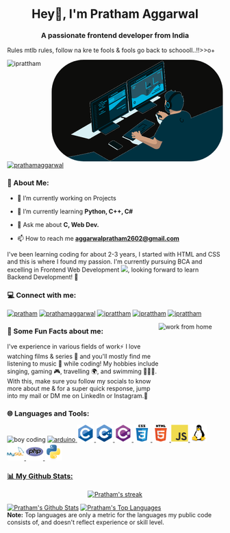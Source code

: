 <h1 align="center">Hey👋, I'm Pratham Aggarwal</h1>
<h3 align="center">A passionate frontend developer from India</h3>

Rules mtlb rules, follow na kre te fools & fools go back to schoooll..!!>>o+

<img align="right" alt="Coding" width="400" src="https://raw.githubusercontent.com/Potential17/Potential17/master/user%20(2).gif" style = "border-radius: 75px">

<p align="left"> <img src="https://komarev.com/ghpvc/?username=iprattham&label=Profile%20views&color=green&style=flat" alt="iprattham"/> </p>

<p align="left"> <a href="https://www.linkedin.com/in/prathamaggarwal/" target="blank"><img src="https://img.shields.io/badge/know%20me-more!-me?style=for-the-badge&logo=linkedin&labelColor=hex&color=orange&link=https%3A%2F%2Fwww.linkedin.com%2Fin%2Fprathamaggarwal%2F" alt="prathamaggarwal"/></a> </p>

### 💫 About Me:

- 🔭 I’m currently working on Projects
  
- 🌱 I’m currently learning **Python, C++, C#**

- 🧠 Ask me about **C, Web Dev.**

- 📫 How to reach me **aggarwalpratham2602@gmail.com**

I've been learning coding for about 2-3 years, I started with HTML and CSS and this is where I found my passion. I'm currently pursuing BCA and excelling in Frontend Web Development <img src="https://media.giphy.com/media/WUlplcMpOCEmTGBtBW/giphy.gif" width="30">, looking forward to learn Backend Development! 🚀

### 💻 Connect with me:
<p align="left">
<a href="https://open.spotify.com/user/vdqqcf54hghri5vd1uhxk2hw7" target="blank"><img align="center" src="https://upload.wikimedia.org/wikipedia/commons/thumb/8/84/Spotify_icon.svg/768px-Spotify_icon.svg.png" alt="pratham" height="36" width="36"/></a>
<a href="https://www.linkedin.com/in/prathamaggarwal/" target="blank"><img align="center" src="https://raw.githubusercontent.com/rahuldkjain/github-profile-readme-generator/master/src/images/icons/Social/linked-in-alt.svg" alt="prathamaggarwal" height="31" width="36"/></a>
<a href="https://instagram.com/iprattham" target="blank"><img align="center" src="https://raw.githubusercontent.com/rahuldkjain/github-profile-readme-generator/master/src/images/icons/Social/instagram.svg" alt="iprattham" height="32" width="40"/></a>
<a href="https://threads.net/iprattham" target="blank"><img align="center" src="https://upload.wikimedia.org/wikipedia/commons/0/01/Threads_%28app%29.svg" alt="iprattham" height="40" width="40"/></a>
<a href="https://twitter.com/iprattham" target="blank"><img align="center" src="https://raw.githubusercontent.com/rahuldkjain/github-profile-readme-generator/master/src/images/icons/Social/twitter.svg" alt="iprattham" height="32" width="40"/></a>


<img align="right" width="150" height="180" alt="work from home" src="https://media.giphy.com/media/M9gbBd9nbDrOTu1Mqx/giphy.gif"></a>
### 👻 Some Fun Facts about me:
I've experience in various fields of work:zap: I love watching films & series 🎥 and you'll mostly find me listening to music 🎵 while coding! My hobbies include singing, gaming 🎮, travelling 🌍, and swimming 🏊🏻‍♂️. With this, make sure you follow my socials to know more about me & for a super quick response, jump into my mail or DM me on LinkedIn or Instagram.🐬


### 🌐 Languages and Tools:
<p align="left"> </a> <img src="http://bit.ly/3PXrky3" alt="boy coding" width="40" height="40"/> <a href="https://www.arduino.cc/" target="_blank" rel="noreferrer"> <img src="https://cdn.worldvectorlogo.com/logos/arduino-1.svg" alt="arduino" width="40" height="40"/> </a> <a href="https://www.cprogramming.com/" target="_blank" rel="noreferrer"> <img src="https://raw.githubusercontent.com/devicons/devicon/master/icons/c/c-original.svg" alt="c" width="40" height="40"/> </a> <a href="https://www.w3schools.com/cpp/" target="_blank" rel="noreferrer"> <img src="https://raw.githubusercontent.com/devicons/devicon/master/icons/cplusplus/cplusplus-original.svg" alt="cplusplus" width="40" height="40"/> </a> <a href="https://www.w3schools.com/cs/" target="_blank" rel="noreferrer"> <img src="https://raw.githubusercontent.com/devicons/devicon/master/icons/csharp/csharp-original.svg" alt="csharp" width="40" height="40"/> </a> <a href="https://www.w3schools.com/css/" target="_blank" rel="noreferrer"> <img src="https://raw.githubusercontent.com/devicons/devicon/master/icons/css3/css3-original-wordmark.svg" alt="css3" width="40" height="40"/> </a> <a href="https://www.w3.org/html/" target="_blank" rel="noreferrer"> <img src="https://raw.githubusercontent.com/devicons/devicon/master/icons/html5/html5-original-wordmark.svg" alt="html5" width="40" height="40"/> </a> <a href="https://developer.mozilla.org/en-US/docs/Web/JavaScript" target="_blank" rel="noreferrer"> <img src="https://raw.githubusercontent.com/devicons/devicon/master/icons/javascript/javascript-original.svg" alt="javascript" width="40" height="40"/> </a> <a href="https://www.linux.org/" target="_blank" rel="noreferrer"> <img src="https://raw.githubusercontent.com/devicons/devicon/master/icons/linux/linux-original.svg" alt="linux" width="40" height="40"/> </a> <a href="https://www.mysql.com/" target="_blank" rel="noreferrer"> <img src="https://raw.githubusercontent.com/devicons/devicon/master/icons/mysql/mysql-original-wordmark.svg" alt="mysql" width="40" height="40"/> </a> <a href="https://www.php.net" target="_blank" rel="noreferrer"> <img src="https://raw.githubusercontent.com/devicons/devicon/master/icons/php/php-original.svg" alt="php" width="40" height="40"/> </a> <a href="https://www.python.org" target="_blank" rel="noreferrer"> <img src="https://raw.githubusercontent.com/devicons/devicon/master/icons/python/python-original.svg" alt="python" width="40" height="40"/> </p>


### 📊 My Github Stats:
<p align="center">
        <img title="Pratham's Streak" alt="Pratham's streak" align="center" src="https://github-readme-streak-stats.herokuapp.com/?user=iprattham&layout=compact&theme=vision-friendly-dark">
</p>
</>
    <a href> <img title="Pratham's Github Stats" alt="Pratham's Github Stats" src="https://github-readme-stats.vercel.app/api?username=iprattham&show_icons=true&locale=en&layout=compact&rank_icon=github&theme=vision-friendly-dark"></a>
    <a href> <img title="Pratham's Top Languages" alt="Pratham's Top Languages" src="https://github-readme-stats.vercel.app/api/top-langs?username=iprattham&show_icons=true&locale=en&layout=compact&langs_count=8&theme=vision-friendly-dark"></a>
    <br>
  <b>Note:</b> Top languages are only a metric for the languages my public code consists of, and doesn't reflect experience or skill level.
